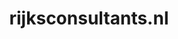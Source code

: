 ---
layout: post
title:  "rijksconsultants.nl"
internal_url:  "/dutchgov/rijksconsultants.nl.html"
categories: dutchgov
---